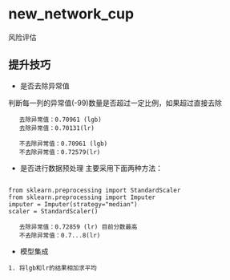 # new_network_cup
风险评估

## 提升技巧

- 是否去除异常值

判断每一列的异常值(-99)数量是否超过一定比例，如果超过直接去除

       去除异常值：0.70961 (lgb)
       去除异常值：0.70131(lr)
       
       不去除异常值：0.70961 (lgb)
       不去除异常值：0.72579(lr)
    
- 是否进行数据预处理
主要采用下面两种方法：
```text

from sklearn.preprocessing import StandardScaler
from sklearn.preprocessing import Imputer
imputer = Imputer(strategy="median")
scaler = StandardScaler()
```

       去除异常值：0.72859 (lr) 目前分数最高
       不去除异常值：0.7...8(lr)
       
- 模型集成
```text
1. 将lgb和lr的结果相加求平均
```